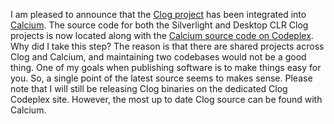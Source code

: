 I am pleased to announce that the [Clog project](http://clog.codeplex.com/) has been integrated into [Calcium](http://www.calciumsdk.net/). 
The source code for both the Silverlight and Desktop CLR Clog projects is now located along with the [Calcium source code on Codeplex](http://calcium.codeplex.com/SourceControl/ListDownloadableCommits.aspx). Why did I take this step? The reason is that there are shared projects across Clog and Calcium, and maintaining two codebases would not be a good thing. One of my goals when publishing software is to make things easy for you. So, a single point of the latest source seems to makes sense. Please note that I will still be releasing Clog binaries on the dedicated Clog Codeplex site. However, the most up to date Clog source can be found with Calcium.